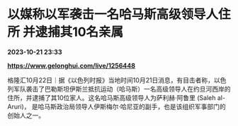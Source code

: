 # 以媒称以军袭击一名哈马斯高级领导人住所 并逮捕其10名亲属

**2023-10-21 23:33**

**https://www.gelonghui.com/live/1256448**

格隆汇10月22日｜据《以色列时报》当地时间10月21日消息，有目击者称，以色列军队袭击了巴勒斯坦伊斯兰抵抗运动（哈马斯）一名高级领导人在约旦河西岸的住所，并逮捕了其10位家人。这名哈马斯高级领导人为萨利赫·阿鲁里 (Saleh al-Aruri)， 是哈马斯政治局领导人伊斯梅尔·哈尼亚的副手，也是该组织军事部门的创始人之一。